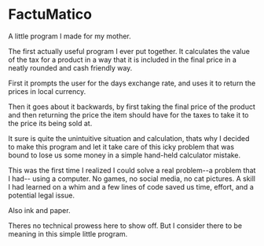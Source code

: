 # FactuMatico
A little program I made for my mother.

The first actually useful program I ever put together.
It calculates the value of the tax for a product in a way that it is included
in the final price in a neatly rounded and cash friendly way.

First it prompts the user for the days exchange rate, and uses it to return the prices
in local currency.

Then it goes about it backwards, by first taking the final price of the product
and then returning the price the item should have for the taxes to take it
to the price its being sold at. 

It sure is quite the unintuitive situation and calculation,
thats why I decided to make this program and let it take care of this icky problem that 
was bound to lose us some money in a simple hand-held calculator mistake.

This was the first time I realized I could solve a real problem--a problem that I had-- 
using a computer. No games, no social media, no cat pictures. A skill I had learned on a whim 
and a few lines of code saved us time, effort, and a potential legal issue.

Also ink and paper.

Theres no technical prowess here to show off. 
But I consider there to be meaning in this simple little program.


